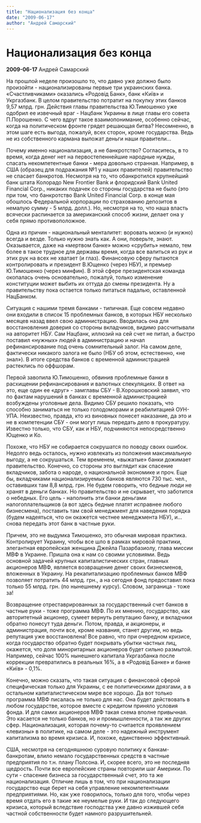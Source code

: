 ```yaml
---
title: "Национализация без конца"
date: "2009-06-17"
author: "Андрей Самарский"
---
```


# Национализация без конца

**2009-06-17** Андрей Самарский

На прошлой неделе произошло то, что давно уже должно было произойти - национализированы первые три украинских банка. «Счастливчиками» оказались «Родовід Банк», банк «Київ» и Укргазбанк. В целом правительство потратит на покупку этих банков 9,57 млрд. грн. Действия главы правительства Ю.Тимошенко уже одобрил ее извечный враг - Нацбанк Украины в лице главы его совета П.Порошенко. С чего вдруг такое взаимопонимание, особенно сейчас, когда на политическом фронте грядет решающая битва? Несомненно, в этом шаге есть выгода, пожалуй, всех сторон, кроме государства. Ведь не из собственного кармана выложат деньги наши правители...

Почему именно национализация, а не банкротство? Согласитесь, в то время, когда денег нет на первостепеннейшие народные нужды, спасать некомпетентные банки - мера довольно странная. Например, в США (образец для подражания №1 у наших правителей) правительство не спасает банкротов. Несмотря на то, что обанкротился крупнейший банк штата Колорадо New Frontier Bank и флоридский Bank United Financial Corp., никаких подачек со стороны государства не было (это при том, что банкротство Bank United Financial Corp. в конце мая обошлось Федеральной корпорации по страхованию депозитов в немалую сумму - 5 млрд. долл.). Но, несмотря на то, что наша власть всячески распинается за американский способ жизни, делает она у себя прямо противоположное.

Одна из причин - национальный менталитет: воровать можно (и нужно) всегда и везде. Только нужно знать как. А они, поверьте, знают. Оказывается, даже на «мертвом банке» можно «срубить» немало, тем более в такое трудное для державы время, когда все валиться из рук и этих рук на всех не хватает (и глаз). Финансовую сферу пытаются контролировать и президент В.Ющенко (через НБУ), и премьер Ю.Тимошенко (через минфин). В этой сфере президентская команда окопалась очень основательно, пожалуй, только изменение конституции может выбить их оттуда до смены президента. Ну а правительству пока остается только питаться падалью, оставленной НацБанком.

Ситуация с нашими тремя банками - типичная. Еще совсем недавно они входили в список 15 проблемных банков, в которых НБУ несколько месяцев назад ввел свою администрацию. Вводилась она для восстановления доверия со стороны вкладчиков, видимо рассчитывали на авторитет НБУ. Сам Нацбанк, иллюзий на сей счет не питал, а быстро поставил «нужных» людей в администрацию и начал рефинансирование под очень сомнительный залог. На самом деле, фактически никакого залога не было (НБУ об этом, естественно, «не знал»). В итоге средства банков с временной администрацией растеклись по оффшорам.

Первой завопила Ю.Тимошенко, обвинив проблемные банки в расхищении рефинансирования и валютных спекуляциях. В ответ на это, еще один ее «друг» - замглавы СБУ - В.Хорошковский заявил, что по фактам нарушений в банках с временной администрацией возбуждены уголовные дела. Видимо СБУ решило показать, что способно заниматься не только голодоморами и реабилитацией ОУН-УПА. Неизвестно, правда, кто из виновных понесет наказание, да это и не в компетенции СБУ - они могут лишь передать дело в прокуратуру. Известно только, что СБУ, как и НБУ, подчиняются непосредственно Ющенко и Ко.

Похоже, что НБУ не собирается сокрушатся по поводу своих ошибок. Недолго ведь осталось, нужно извлекать из положения максимальную выгоду, а не сокрушаться. Тем временем, «выжатые» банки дожимает правительство. Конечно, со стороны это выглядит как спасение вкладчиков, забота о народе, о национальной экономике и проч. Еще бы, вкладчиками национализируемых банков являются 730 тыс. чел., оставивших там 8,8 млрд. грн. Не будем говорить, что бедные люди не хранят в деньги банках. Но правительство и не скрывает, что заботится о небедных. Его цель - наполнить эти банки деньгами налогоплательщиков (а вот здесь бедные платят исправнее любого бизнесмена), поставить там свой менеджмент для наведения порядка (будем надеяться, что он окажется честнее менеджмента НБУ), и... снова передать этот банк в частные руки.

Причем, это не выдумка Тимошенко, это обычная мировая практика. Контролирует Украину, чтобы все шло в рамках мировой практики, элегантная европейская женщина Джейла Пазарбазиолу, глава миссии МВФ в Украине. Пришла она к нам со своими условиями. Ведь основной задачей крупных капиталистических стран, главных акционеров МВФ, является возвращение денег своих бизнесменов, вложенных в Украину. На рекапитализацию проблемных банков МВФ позволяет потратить 44 млрд. грн., а на сегодня фонд предоставил пока только 55 млрд. грн. (по нынешнему курсу). Словом, заграница - тоже за!

Возвращение отреставрированных за государственный счет банков в частные руки - тоже программа МВФ. По их мнению, государство, как авторитетный акционер, сумеет вернуть репутацию банку, и вкладчики обратно понесут туда деньги. Потом, правда, и акционеры, и администрация, почти все, кроме названия, станет другим, но ведь репутация уже восстановлена! Все равно, что при очередном кризисе, когда государство обратно будет покрывать убытки частных лиц, окажется, что доля миноритарных акционеров будет сильно размытой. Например, сейчас 100% нынешнего капитала Укргазбанка после коррекции превратились в реальных 16%, а в «Родовід Банке» и банке «Київ» - 0,1%.

Конечно, можно сказать, что такая ситуация с финансовой сферой специфическая только для Украины, с ее политическими дрязгами, а в остальном капиталистическом мире все хорошо. Да вот только программа МВФ писалась не только для нас. Она будет действовать в любом государстве, которое вместе с кредитом приняло условия фонда. И для самих акционеров МВФ такая схема вполне привычная. Это касается не только банков, но и промышленности, а так же других сфер. Национализация, которая почему-то считается проявлением «левизны» в политике, на самом деле - это надежный инструмент капитализма во время кризиса. И, похоже, единственно эффективный.

США, несмотря на сегодняшнюю суровую политику к банкам-банкротам, влило немало государственных средств в частные предприятия по т.н. плану Полсона. И, скорее всего, это не последняя щедрость. Почти все европейские страны повторили шаг Америки. По сути - спасение бизнеса за государственный счет, это та же национализация. Отличие лишь в том, что при национализации государство еще берет на себя управление некомпетентными предприятиями. Но, как уже говорилось, только для того, чтобы через время отдать его в такие же неумелые руки. И так до следующего кризиса, который вследствие господства уже давно изжившей себя частной собственности будет намного разрушительней.